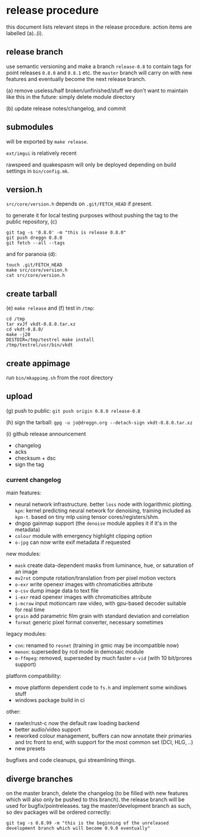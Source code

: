 # release procedure

this document lists relevant steps in the release procedure.
action items are labelled (a)..(i).

## release branch

use semantic versioning and make a branch `release-0.8` to
contain tags for point releases `0.8.0` and `0.8.1` etc.
the `master` branch will carry on with new features and eventually become the
next release branch.

(a) remove useless/half broken/unfinished/stuff we don't want to maintain like
this in the future: simply delete module directory

(b) update release notes/changelog, and commit

## submodules

will be exported by `make release`.

`ext/imgui` is relatively recent

rawspeed and quakespasm will only be deployed depending on build settings in `bin/config.mk`.

## version.h

`src/core/version.h` depends on `.git/FETCH_HEAD` if present.

to generate it for local testing purposes without pushing the tag
to the public repository, (c)
```
git tag -s '0.8.0' -m "this is release 0.8.0"
git push dreggn 0.8.0
git fetch --all --tags
```

and for paranoia (d):

```
touch .git/FETCH_HEAD
make src/core/version.h
cat src/core/version.h
```

## create tarball

(e) `make release` and (f) test in `/tmp`:

```
cd /tmp
tar xvJf vkdt-0.8.0.tar.xz
cd vkdt-0.8.0/
make -j20
DESTDIR=/tmp/testrel make install
/tmp/testrel/usr/bin/vkdt
```

## create appimage

run `bin/mkappimg.sh` from the root directory

## upload

(g) push to public: `git push origin 0.8.0 release-0.8`

(h) sign the tarball:
`gpg -u jo@dreggn.org --detach-sign vkdt-0.8.0.tar.xz`

(i) github release announcement

* changelog
* acks
* checksum + dsc
* sign the tag

### current changelog

main features:

* neural network infrastructure. better `loss` node with
  logarithmic plotting. `kpn`: kernel predicting neural network for
  denoising, training included as `kpn-t`. based on tiny mlp using
  tensor cores/registers/shm.
* dngop gainmap support (the `denoise` module applies it if it's in the metadata)
* `colour` module with emergency highlight clipping option
* `o-jpg` can now write exif metadata if requested

new modules:
* `mask` create data-dependent masks from luminance, hue, or saturation of an image
* `mv2rot` compute rotation/translation from per pixel motion vectors
* `o-exr` write openexr images with chromaticities attribute
* `o-csv` dump image data to text file
* `i-exr` read openexr images with chromaticities attribute
* `i-mcraw` input motioncam raw video, with gpu-based decoder suitable for real time
* `grain` add parametric film grain with standard deviation and correlation
* `format` generic pixel format converter, necessary sometimes

legacy modules:
* `cnn`: renamed to `resnet` (training in gmic may be incompatible now)
* `menon`: superseded by rcd mode in demosaic module
* `o-ffmpeg`: removed, superseded by much faster `o-vid` (with 10 bit/prores support)

platform compatibility:
* move platform dependent code to `fs.h` and implement some windows stuff
* windows package build in ci

other:
* rawler/rust-c now the default raw loading backend
* better audio/video support
* reworked colour management, buffers can now annotate their primaries and trc
  front to end, with support for the most common set (DCI, HLG, ..)
* new presets

bugfixes and code cleanups, gui streamlining things.


## diverge branches

on the master branch, delete the changelog (to be filled with new features which
will also only be pushed to this branch). the release branch will be used for
bugfix/pointreleases.
tag the master/development branch as such, so dev packages will be ordered correctly:
```
git tag -s 0.8.99 -m "this is the beginning of the unreleased development branch which will become 0.9.0 eventually"
```
